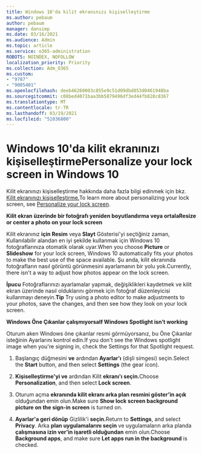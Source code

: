 ```yaml
---
title: Windows 10'da kilit ekranınızı kişiselleştirme
ms.author: pebaum
author: pebaum
manager: dansimp
ms.date: 03/16/2021
ms.audience: Admin
ms.topic: article
ms.service: o365-administration
ROBOTS: NOINDEX, NOFOLLOW
localization_priority: Priority
ms.collection: Adm_O365
ms.custom:
- "9787"
- "9005401"
ms.openlocfilehash: deeb46260003c855e9c51d09dbd053d0461948ba
ms.sourcegitcommit: c08bed4071baa3bb5879496df3ed44fb828c8367
ms.translationtype: MT
ms.contentlocale: tr-TR
ms.lasthandoff: 03/19/2021
ms.locfileid: "51036800"
---
```

# <a name="personalize-your-lock-screen-in-windows-10"></a><span data-ttu-id="0079e-102">Windows 10'da kilit ekranınızı kişiselleştirme</span><span class="sxs-lookup"><span data-stu-id="0079e-102">Personalize your lock screen in Windows 10</span></span>

<span data-ttu-id="0079e-103">Kilit ekranınızı kişiselleştirme hakkında daha fazla bilgi edinmek için bkz. [Kilit ekranınızı kişiselleştirme.](https://support.microsoft.com/windows/personalize-your-lock-screen-81dab9b0-35cf-887c-84a0-6de8ef72bea0)</span><span class="sxs-lookup"><span data-stu-id="0079e-103">To learn more about personalizing your lock screen, see [Personalize your lock screen](https://support.microsoft.com/windows/personalize-your-lock-screen-81dab9b0-35cf-887c-84a0-6de8ef72bea0).</span></span>

<span data-ttu-id="0079e-104">**Kilit ekran üzerinde bir fotoğrafı yeniden boyutlandırma veya ortala**</span><span class="sxs-lookup"><span data-stu-id="0079e-104">**Resize or center a photo on your lock screen**</span></span>

<span data-ttu-id="0079e-105">Kilit ekranınız **için Resim** veya **Slayt** Gösterisi'yi seçtiğiniz zaman, Kullanılabilir alandan en iyi şekilde kullanmak için Windows 10 fotoğraflarınıza otomatik olarak uyar.</span><span class="sxs-lookup"><span data-stu-id="0079e-105">When you choose **Picture** or **Slideshow** for your lock screen, Windows 10 automatically fits your photos to make the best use of the space available.</span></span> <span data-ttu-id="0079e-106">Şu anda, kilit ekranında fotoğrafların nasıl görüntü görünmesini ayarlamanın bir yolu yok.</span><span class="sxs-lookup"><span data-stu-id="0079e-106">Currently, there isn't a way to adjust how photos appear on the lock screen.</span></span>

<span data-ttu-id="0079e-107">**İpucu** Fotoğraflarınızı ayarlamalar yapmak, değişiklikleri kaydetmek ve kilit ekran üzerinde nasıl olduklarını görmek için fotoğraf düzenleyicisi kullanmayı deneyin.</span><span class="sxs-lookup"><span data-stu-id="0079e-107">**Tip** Try using a photo editor to make adjustments to your photos, save the changes, and then see how they look on your lock screen.</span></span>

<span data-ttu-id="0079e-108">**Windows Öne Çıkanlar çalışmıyorsa**</span><span class="sxs-lookup"><span data-stu-id="0079e-108">**If Windows Spotlight isn’t working**</span></span>

<span data-ttu-id="0079e-109">Oturum aken Windows öne çıkanlar resmi görmüyorsanız, bu Öne Çıkanlar isteğinin Ayarlarını kontrol edin.</span><span class="sxs-lookup"><span data-stu-id="0079e-109">If you don't see the Windows spotlight image when you're signing in, check the Settings for that Spotlight request.</span></span> 

1. <span data-ttu-id="0079e-110">Başlangıç düğmesini **ve** ardından **Ayarlar'ı** (dişli simgesi) seçin.</span><span class="sxs-lookup"><span data-stu-id="0079e-110">Select the **Start** button, and then select **Settings** (the gear icon).</span></span>

1. <span data-ttu-id="0079e-111">**Kişiselleştirme'yi ve** ardından Kilit **ekranı'ı seçin.**</span><span class="sxs-lookup"><span data-stu-id="0079e-111">Choose **Personalization**, and then select **Lock screen**.</span></span>

1. <span data-ttu-id="0079e-112">Oturum açma **ekranında kilit ekranı arka plan resmini göster'in açık** olduğundan emin olun.</span><span class="sxs-lookup"><span data-stu-id="0079e-112">Make sure **Show lock screen background picture on the sign-in screen** is turned on.</span></span>

1. <span data-ttu-id="0079e-113">**Ayarlar'a geri dönüp** Gizlilik'i **seçin.**</span><span class="sxs-lookup"><span data-stu-id="0079e-113">Return to **Settings**, and select **Privacy**.</span></span> <span data-ttu-id="0079e-114">Arka **plan uygulamalarını seçin** ve uygulamaların arka planda **çalışmasına izin ver'in işaretli olduğundan** emin olun.</span><span class="sxs-lookup"><span data-stu-id="0079e-114">Choose **Background apps**, and make sure **Let apps run in the background** is checked.</span></span>